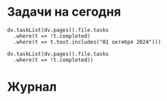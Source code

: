 # Задачи на сегодня

```dataviewjs
dv.taskList(dv.pages().file.tasks 
  .where(t => !t.completed)
  .where(t => t.text.includes("01 октября 2024")))
```

```dataviewjs
dv.taskList(dv.pages().file.tasks 
  .where(t => !t.completed))
```
# Журнал
